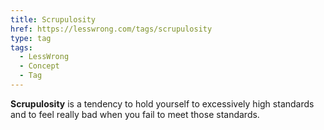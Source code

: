 ```yaml
---
title: Scrupulosity
href: https://lesswrong.com/tags/scrupulosity
type: tag
tags:
  - LessWrong
  - Concept
  - Tag
---
```


**Scrupulosity** is a tendency to hold yourself to excessively high standards and to feel really bad when you fail to meet those standards.